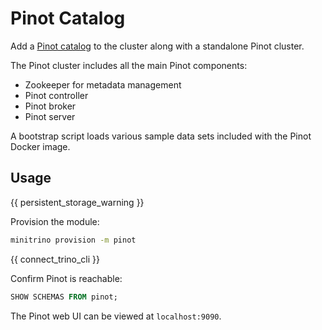 # Pinot Catalog

Add a [Pinot catalog](https://trino.io/docs/current/connector/pinot.html) to the
cluster along with a standalone Pinot cluster.

The Pinot cluster includes all the main Pinot components:

- Zookeeper for metadata management
- Pinot controller
- Pinot broker
- Pinot server

A bootstrap script loads various sample data sets included with the Pinot Docker
image.

## Usage

{{ persistent_storage_warning }}

Provision the module:

```sh
minitrino provision -m pinot
```

{{ connect_trino_cli }}

Confirm Pinot is reachable:

```sql
SHOW SCHEMAS FROM pinot;
```

The Pinot web UI can be viewed at `localhost:9090`.
